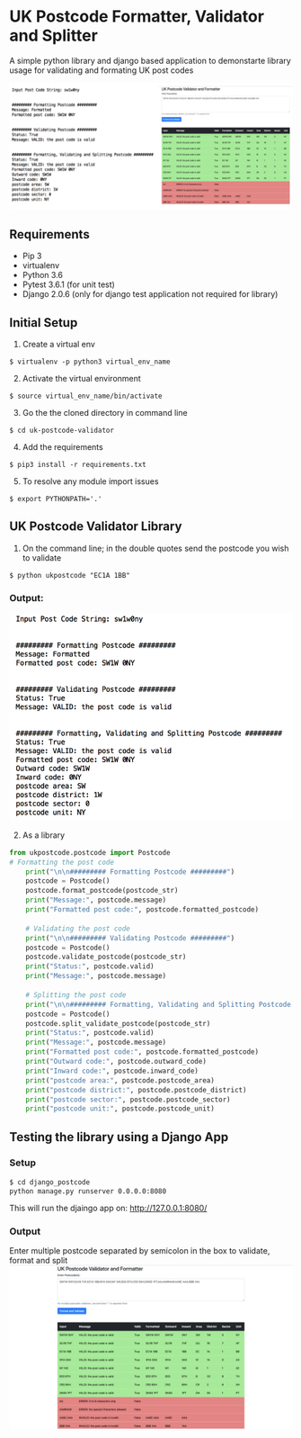 # UK Postcode Formatter, Validator and Splitter

A simple python library and django based application to demonstarte library usage for validating and formating UK post codes

![output](https://github.com/Anubhavj02/uk-postcode-validator/blob/master/output/output1.png)

## Requirements
* Pip 3
* virtualenv
* Python 3.6
* Pytest 3.6.1 (for unit test)
* Django 2.0.6 (only for django test application not required for library)

## Initial Setup
1. Create a virtual env
```shell
$ virtualenv -p python3 virtual_env_name
```
2. Activate the virtual environment
```shell
$ source virtual_env_name/bin/activate
```
3. Go the the cloned directory in command line
```shell
$ cd uk-postcode-validator
```
4. Add the requirements
```shell
$ pip3 install -r requirements.txt
```
5. To resolve any module import issues
```shell
$ export PYTHONPATH='.'
```

## UK Postcode Validator Library
1. On the command line; in the double quotes send the postcode you wish to validate
```shell
$ python ukpostcode "EC1A 1BB"
```
### Output:
![output](https://github.com/Anubhavj02/uk-postcode-validator/blob/master/output/output2.png)

2. As a library
```python
from ukpostcode.postcode import Postcode
# Formatting the post code
    print("\n\n######### Formatting Postcode #########")
    postcode = Postcode()
    postcode.format_postcode(postcode_str)
    print("Message:", postcode.message)
    print("Formatted post code:", postcode.formatted_postcode)

    # Validating the post code
    print("\n\n######### Validating Postcode #########")
    postcode = Postcode()
    postcode.validate_postcode(postcode_str)
    print("Status:", postcode.valid)
    print("Message:", postcode.message)

    # Splitting the post code
    print("\n\n######### Formatting, Validating and Splitting Postcode #########")
    postcode = Postcode()
    postcode.split_validate_postcode(postcode_str)
    print("Status:", postcode.valid)
    print("Message:", postcode.message)
    print("Formatted post code:", postcode.formatted_postcode)
    print("Outward code:", postcode.outward_code)
    print("Inward code:", postcode.inward_code)
    print("postcode area:", postcode.postcode_area)
    print("postcode district:", postcode.postcode_district)
    print("postcode sector:", postcode.postcode_sector)
    print("postcode unit:", postcode.postcode_unit)
```
## Testing the library using a Django App
### Setup
```shell
$ cd django_postcode
python manage.py runserver 0.0.0.0:8080
```
This will run the djaingo app on: http://127.0.0.1:8080/

### Output
Enter multiple postcode separated by semicolon in the box to validate, format and split
![output](https://github.com/Anubhavj02/uk-postcode-validator/blob/master/output/output3.png)
